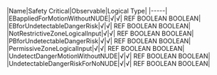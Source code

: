 ﻿

|Name|Safety Critical|Observable|Logical Type|
|-----|
|EBappliedForMotionWithoutNUDE|√|√| REF BOOLEAN BOOLEAN|
|EBforUndetectableDangerRisk|√|√| REF BOOLEAN BOOLEAN|
|NotRestrictiveZoneLogicalInput|√|√| REF BOOLEAN BOOLEAN|
|PBforUndetectableDangerRisk|√|√| REF BOOLEAN BOOLEAN|
|PermissiveZoneLogicalInput|√|√| REF BOOLEAN BOOLEAN|
|UndetectDangerMotionWithoutNUDE|√|√| REF BOOLEAN BOOLEAN|
|UndetectableDangerRiskForNoNUDE|√|√| REF BOOLEAN BOOLEAN|

